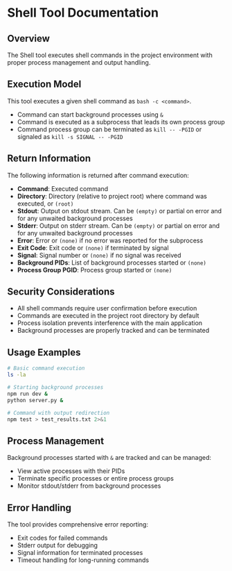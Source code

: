 # Shell Tool Documentation

## Overview

The Shell tool executes shell commands in the project environment with proper process management and output handling.

## Execution Model

This tool executes a given shell command as `bash -c <command>`.

- Command can start background processes using `&`
- Command is executed as a subprocess that leads its own process group
- Command process group can be terminated as `kill -- -PGID` or signaled as `kill -s SIGNAL -- -PGID`

## Return Information

The following information is returned after command execution:

- **Command**: Executed command
- **Directory**: Directory (relative to project root) where command was executed, or `(root)`
- **Stdout**: Output on stdout stream. Can be `(empty)` or partial on error and for any unwaited background processes
- **Stderr**: Output on stderr stream. Can be `(empty)` or partial on error and for any unwaited background processes
- **Error**: Error or `(none)` if no error was reported for the subprocess
- **Exit Code**: Exit code or `(none)` if terminated by signal
- **Signal**: Signal number or `(none)` if no signal was received
- **Background PIDs**: List of background processes started or `(none)`
- **Process Group PGID**: Process group started or `(none)`

## Security Considerations

- All shell commands require user confirmation before execution
- Commands are executed in the project root directory by default
- Process isolation prevents interference with the main application
- Background processes are properly tracked and can be terminated

## Usage Examples

```bash
# Basic command execution
ls -la

# Starting background processes
npm run dev &
python server.py &

# Command with output redirection
npm test > test_results.txt 2>&1
```

## Process Management

Background processes started with `&` are tracked and can be managed:

- View active processes with their PIDs
- Terminate specific processes or entire process groups
- Monitor stdout/stderr from background processes

## Error Handling

The tool provides comprehensive error reporting:

- Exit codes for failed commands
- Stderr output for debugging
- Signal information for terminated processes
- Timeout handling for long-running commands